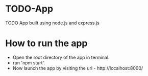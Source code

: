 # TODO-App
TODO App built using node.js and express.js

# How to run the app
  * Open the root directory of the app in terminal.
  * run 'npm start'.
  * Now launch the app by visiting the url - http://localhost:8000/

